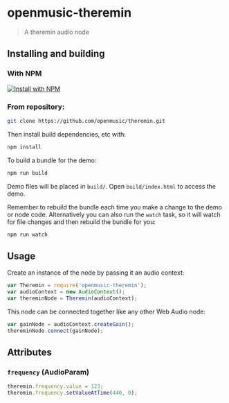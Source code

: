 # openmusic-theremin

> A theremin audio node

## Installing and building

### With NPM

[![Install with NPM](https://nodei.co/npm/openmusic-theremin.png?downloads=true&stars=true)](https://nodei.co/npm/openmusic-theremin/)

### From repository:

```bash
git clone https://github.com/openmusic/theremin.git
```

Then install build dependencies, etc with:

```bash
npm install
```

To build a bundle for the demo:

```bash
npm run build
```

Demo files will be placed in `build/`. Open `build/index.html` to access the demo.

Remember to rebuild the bundle each time you make a change to the demo or node code. Alternatively you can also run the `watch` task, so it will watch for file changes and then rebuild the bundle for you:

```bash
npm run watch
```

## Usage

Create an instance of the node by passing it an audio context:

```javascript
var Theremin = require('openmusic-theremin');
var audioContext = new AudioContext();
var thereminNode = Theremin(audioContext);
```

This node can be connected together like any other Web Audio node:

```javascript
var gainNode = audioContext.createGain();
thereminNode.connect(gainNode);
```

## Attributes

### `frequency` (AudioParam)

```javascript
theremin.frequency.value = 123;
theremin.frequency.setValueAtTime(440, 0);
```




